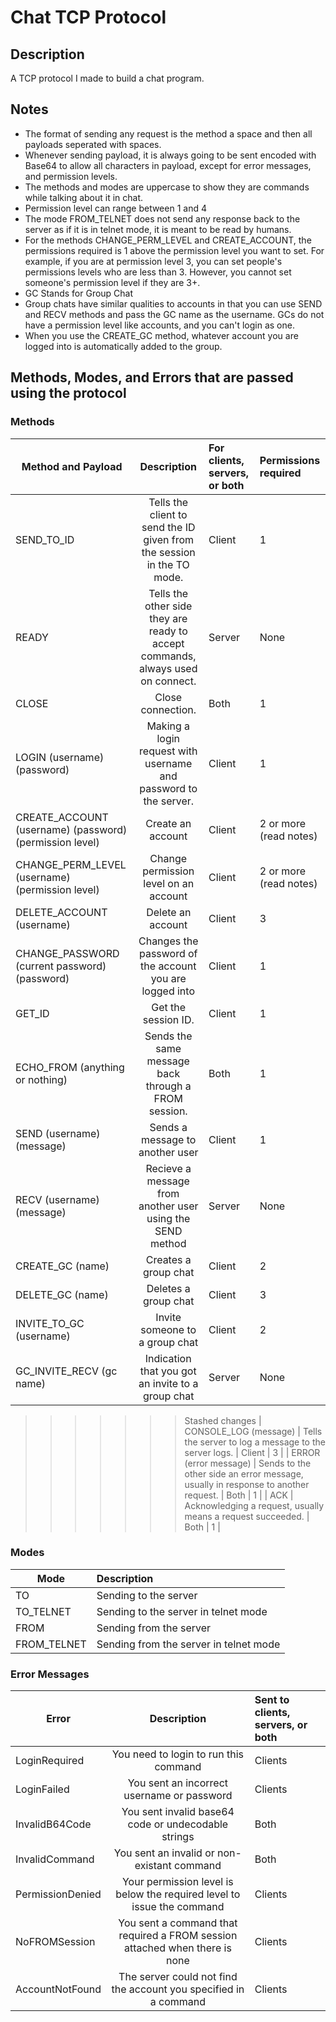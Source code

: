 # Chat TCP Protocol

## Description
A TCP protocol I made to build a chat program.

## Notes
* The format of sending any request is the method a space and then all payloads seperated with spaces.
* Whenever sending payload, it is always going to be sent encoded with Base64 to allow all characters in payload, except for error messages, and permission levels.
* The methods and modes are uppercase to show they are commands while talking about it in chat.
* Permission level can range between 1 and 4
* The mode FROM_TELNET does not send any response back to the server as if it is in telnet mode, it is meant to be read by humans.
* For the methods CHANGE_PERM_LEVEL and CREATE_ACCOUNT, the permissions required is 1 above the permission level you want to set. For example, if you are at permission level 3, you can set people's permissions levels who are less than 3. However, you cannot set someone's permission level if they are 3+.
* GC Stands for Group Chat
* Group chats have similar qualities to accounts in that you can use SEND and RECV methods and pass the GC name as the username. GCs do not have a permission level like accounts, and you can't login as one.
* When you use the CREATE_GC method, whatever account you are logged into is automatically added to the group.

## Methods, Modes, and Errors that are passed using the protocol

### Methods
| Method and Payload                                      | Description                                                                       | For clients, servers, or both | Permissions required   |
|---------------------------------------------------------|:---------------------------------------------------------------------------------:|:------------------------------|:-----------------------|
| SEND_TO_ID                                              | Tells the client to send the ID given from the session in the TO mode.            | Client                        | 1                      |
| READY                                                   | Tells the other side they are ready to accept commands, always used on connect.   | Server                        | None                   |
| CLOSE                                                   | Close connection.                                                                 | Both                          | 1                      |
| LOGIN (username) (password)                             | Making a login request with username and password to the server.                  | Client                        | 1                      |
| CREATE_ACCOUNT (username) (password) (permission level) | Create an account                                                                 | Client                        | 2 or more (read notes) |
| CHANGE_PERM_LEVEL (username) (permission level)         | Change permission level on an account                                             | Client                        | 2 or more (read notes) |
| DELETE_ACCOUNT (username)                               | Delete an account                                                                 | Client                        | 3                      |
| CHANGE_PASSWORD (current password) (password)           | Changes the password of the account you are logged into                           | Client                        | 1                      |
| GET_ID                                                  | Get the session ID.                                                               | Client                        | 1                      |
| ECHO_FROM (anything or nothing)                         | Sends the same message back through a FROM session.                               | Both                          | 1                      |
| SEND (username) (message)                               | Sends a message to another user                                                   | Client                        | 1                      |
| RECV (username) (message)                               | Recieve a message from another user using the SEND method                         | Server                        | None                   |
| CREATE_GC (name)                                        | Creates a group chat                                                              | Client                        | 2                      |
| DELETE_GC (name)                                        | Deletes a group chat                                                              | Client                        | 3                      |
| INVITE_TO_GC (username)                                 | Invite someone to a group chat                                                    | Client                        | 2                      |
| GC_INVITE_RECV (gc name)                                | Indication that you got an invite to a group chat                                 | Server                        | None                   |
>>>>>>> Stashed changes
| CONSOLE_LOG (message)                                   | Tells the server to log a message to the server logs.                             | Client                        | 3                      |
| ERROR (error message)                                   | Sends to the other side an error message, usually in response to another request. | Both                          | 1                      |
| ACK                                                     | Acknowledging a request, usually means a request succeeded.                       | Both                          | 1                      |

### Modes
| Mode        | Description                            |
|-------------|:---------------------------------------|
| TO          | Sending to the server                  |
| TO_TELNET   | Sending to the server in telnet mode   |
| FROM        | Sending from the server                |
| FROM_TELNET | Sending from the server in telnet mode |

### Error Messages
| Error            | Description                                                                 | Sent to clients, servers, or both |
|------------------|:---------------------------------------------------------------------------:|:----------------------------------|
| LoginRequired    | You need to login to run this command                                       | Clients                           |
| LoginFailed      | You sent an incorrect username or password                                  | Clients                           |
| InvalidB64Code   | You sent invalid base64 code or undecodable strings                         | Both                              |
| InvalidCommand   | You sent an invalid or non-existant command                                 | Both                              |
| PermissionDenied | Your permission level is below the required level to issue the command      | Clients                           |
| NoFROMSession    | You sent a command that required a FROM session attached when there is none | Clients                           |
| AccountNotFound  | The server could not find the account you specified in a command            | Clients
